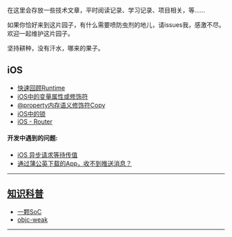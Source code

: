 在这里会存放一些技术文章，平时阅读记录、学习记录、项目相关，等......

如果你恰好来到这片园子，有什么需要喷防虫剂的地儿，请issues我，感激不尽。欢迎一起维护这片园子。

坚持耕种，没有汗水，哪来的果子。

## iOS
- [快速回顾Runtime][快速回顾Runtime]
- [iOS中的变量属性或修饰符][iOS中的变量属性或修饰符]
- [@property内存语义修饰符Copy][@property内存语义修饰符Copy]
- [iOS中的锁][iOS中的锁]
- [iOS - Router][iOSRouter]

#### 开发中遇到的问题:
- [iOS 异步请求等待传值][iOS 异步请求等待传值]
- [通过蒲公英下载的App，收不到推送消息？][问题1]

---

## [知识科普][知识科普]
- [一颗SoC][一颗SoC]
- [objc-weak][objc-weak]

---


[快速回顾Runtime]: https://github.com/HaiTeng-Wang/Book/blob/master/iOS/快速回顾Runtime.md
[iOS中的变量属性或修饰符]: https://github.com/HaiTeng-Wang/Book/blob/master/iOS/iOS中的变量属性或修饰符.md
[@property内存语义修饰符Copy]: https://github.com/HaiTeng-Wang/Book/blob/master/iOS/%40property内存语义修饰符Copy.md
[iOS中的锁]: https://github.com/HaiTeng-Wang/Book/blob/master/iOS/iOS中的锁.md
[iOSRouter]: https://github.com/HaiTeng-Wang/Book/blob/master/iOS/router.md

[iOS 异步请求等待传值]: https://github.com/HaiTeng-Wang/Book/blob/master/iOS/iOS%20异步请求等待传值.md
[问题1]: https://github.com/HaiTeng-Wang/Book/blob/master/iOS/问题.md#通过蒲公英下载的app收不到推送消息

[知识科普]: https://github.com/HaiTeng-Wang/Book/blob/master/知识科普/知识科普README.md
[一颗SoC]: https://github.com/HaiTeng-Wang/Book/blob/master/知识科普/一颗SoC【知识科普】.md
[objc-weak]: https://github.com/HaiTeng-Wang/Book/blob/master/知识科普/objc-weak【知识科普】.md

